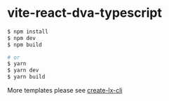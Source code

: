 # vite-react-dva-typescript

```bash
$ npm install
$ npm dev
$ npm build

# or
$ yarn
$ yarn dev
$ yarn build
```

More templates please see [create-lx-cli](https://github.com/lencx/create-lx-cli)
